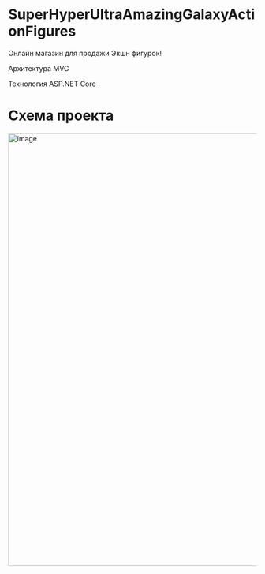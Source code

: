 # SuperHyperUltraAmazingGalaxyActionFigures

Онлайн магазин для продажи Экшн фигурок!

Архитектура MVC

Технология ASP.NET Core


# Схема проекта
<img width="1139" height="877" alt="image" src="https://github.com/user-attachments/assets/c561080d-aa31-4cfc-a334-7ae7a2521df1" />
